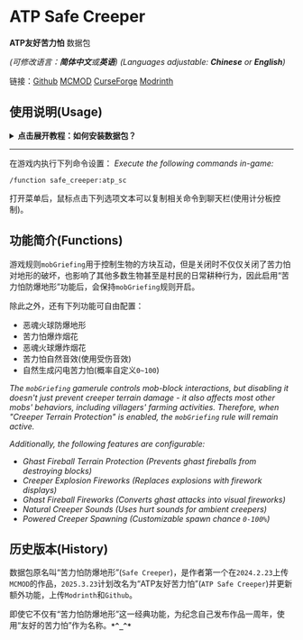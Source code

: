 # ATP Safe Creeper

**ATP友好苦力怕** 数据包

*(可修改语言：**简体中文**或**英语**)*
*(Languages adjustable: **Chinese** or **English**)*

链接：[Github](https://github.com/MC3156 "访问Github") [MCMOD](https://www.mcmod.cn/author/31605.html "访问mcmod百科") [CurseForge](https://www.curseforge.com/minecraft/data-packs/atp-safe-creeper "CurseForge") [Modrinth](https://modrinth.com/user/Dreamy_Blaze "Modrinth")

## 使用说明(Usage)

<details>
  <summary><b>点击展开教程：如何安装数据包？</b></summary>

**单人存档 >>** 打开游戏文件夹，找到游戏存档文件夹 **saves**，其中找到你的存档名字对应的文件夹，进去后将数据包**zip**(或者解压成文件夹，只要保证第一层路径内要有 **data** 文件夹和 **pack.mcmeta**)放到里面的 **datapacks** 文件夹内即可；

**服务器 >>** 进入服务器文件管理，找到 **world** 文件夹(服务器存档的默认名字)，将数据包**zip**(或解压)放到里面的 **datapacks** 文件夹内即可。

- 数据包只需要服务端安装即可，如果是单人模式，那么存档本身就是“服务端”；
- 注意，数据包不是**资源包**(Resourcepack)，数据包修改玩法，资源包修改渲染，两者的安装都比较容易但并不相同；
- 本数据包无附属资源包，不需要装载到**resourcepacks**内；
- 本数据包无生成相关修改或实验性设置，可以直接加入现有的存档内启用(不需重启游戏)。

上述教程若无效，这里有Minecraft Wiki官方的参考教程：[MinecraftWiki](https://minecraft.wiki/w/Tutorial:Installing_a_data_pack "Tutorial:Installing a data pack")或[MC中文wiki](https://zh.minecraft.wiki/w/Tutorial:%E5%AE%89%E8%A3%85%E6%95%B0%E6%8D%AE%E5%8C%85 "教程：安装数据包")
安装成功后，使用命令`/reload`重载。
  
</details>

---

在游戏内执行下列命令设置：
*Execute the following commands in-game:*

```mcfunction
/function safe_creeper:atp_sc
```

打开菜单后，鼠标点击下列选项文本可以复制相关命令到聊天栏(使用计分板控制)。

## 功能简介(Functions)

游戏规则`mobGriefing`用于控制生物的方块互动，但是关闭时不仅仅关闭了苦力怕对地形的破坏，也影响了其他多数生物甚至是村民的日常耕种行为，因此启用“苦力怕防爆地形”功能后，会保持`mobGriefing`规则开启。

除此之外，还有下列功能可自由配置：

- 恶魂火球防爆地形
- 苦力怕爆炸烟花
- 恶魂火球爆炸烟花
- 苦力怕自然音效(使用受伤音效)
- 自然生成闪电苦力怕(概率自定义`0~100`)

*The `mobGriefing` gamerule controls mob-block interactions, but disabling it doesn't just prevent creeper terrain damage - it also affects most other mobs' behaviors, including villagers' farming activities. Therefore, when "Creeper Terrain Protection" is enabled, the `mobGriefing` rule will remain active.*

*Additionally, the following features are configurable:*

- *Ghast Fireball Terrain Protection (Prevents ghast fireballs from destroying blocks)*
- *Creeper Explosion Fireworks (Replaces explosions with firework displays)*
- *Ghast Fireball Fireworks (Converts ghast attacks into visual fireworks)*
- *Natural Creeper Sounds (Uses hurt sounds for ambient creepers)*
- *Powered Creeper Spawning (Customizable spawn chance `0-100%`)*

## 历史版本(History)

数据包原名叫“苦力怕防爆地形”(`Safe Creeper`)，是作者第一个在`2024.2.23`上传`MCMOD`的作品，`2025.3.23`计划改名为“ATP友好苦力怕”(`ATP Safe Creeper`)并更新额外功能，上传`Modrinth`和`Github`。

即使它不仅有“苦力怕防爆地形”这一经典功能，为纪念自己发布作品一周年，使用“友好的苦力怕”作为名称。**`*^_^*`**
